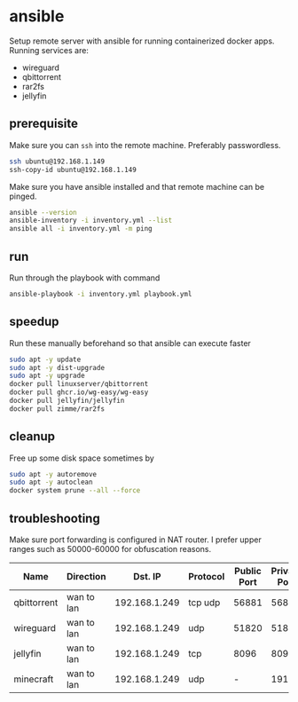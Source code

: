 # ansible
Setup remote server with ansible for running containerized docker apps. 
Running services are:
* wireguard
* qbittorrent
* rar2fs
* jellyfin

## prerequisite
Make sure you can `ssh` into the remote machine. 
Preferably passwordless.
```bash
ssh ubuntu@192.168.1.149
ssh-copy-id ubuntu@192.168.1.149
```
Make sure you have ansible installed and that remote machine can be pinged.
```bash
ansible --version
ansible-inventory -i inventory.yml --list
ansible all -i inventory.yml -m ping
```

## run
Run through the playbook with command
```bash
ansible-playbook -i inventory.yml playbook.yml
```

## speedup
Run these manually beforehand so that ansible can execute faster
```bash
sudo apt -y update
sudo apt -y dist-upgrade
sudo apt -y upgrade
docker pull linuxserver/qbittorrent
docker pull ghcr.io/wg-easy/wg-easy
docker pull jellyfin/jellyfin
docker pull zimme/rar2fs
```

## cleanup
Free up some disk space sometimes by
```bash
sudo apt -y autoremove
sudo apt -y autoclean
docker system prune --all --force
```

## troubleshooting
Make sure port forwarding is configured in NAT router.
I prefer upper ranges such as 50000-60000 for obfuscation reasons.

| Name        | Direction  | Dst. IP       | Protocol | Public Port | Private Port |
|-------------|------------|---------------|----------|-------------|--------------|
| qbittorrent | wan to lan | 192.168.1.249 | tcp udp  | 56881       | 56881        |
| wireguard   | wan to lan | 192.168.1.249 | udp      | 51820       | 51820        |
| jellyfin    | wan to lan | 192.168.1.249 | tcp      | 8096        | 8096         |
| minecraft   | wan to lan | 192.168.1.249 | udp      | -           | 19132        |
